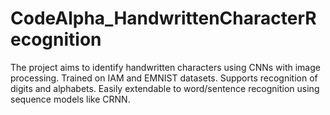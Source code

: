 # CodeAlpha_HandwrittenCharacterRecognition
The project aims to identify handwritten characters using CNNs with image processing. Trained on IAM and EMNIST datasets. Supports recognition of digits and alphabets. Easily extendable to word/sentence recognition using sequence models like CRNN.
